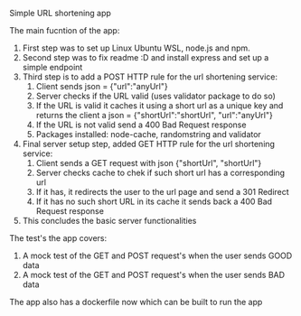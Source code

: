Simple URL shortening app

The main fucntion of the app:
1. First step was to set up Linux Ubuntu WSL, node.js and npm.
2. Second step was to fix readme :D and install express and set up a simple endpoint
3. Third step is to add a POST HTTP rule for the url shortening service:
   1. Client sends json = {"url":"anyUrl"}
   2. Server checks if the URL valid (uses validator package to do so)
   3. If the URL is valid it caches it using a short url as a unique key and returns 
      the client a json = {"shortUrl":"shortUrl", "url":"anyUrl"}
   4. If the URL is not valid send a 400 Bad Request response
   5. Packages installed: node-cache, randomstring and validator
4. Final server setup step, added GET HTTP rule for the url shortening service:
   1. Client sends a GET request with json {"shortUrl", "shortUrl"}
   2. Server checks cache to chek if such short url has a corresponding url
   3. If it has, it redirects the user to the url page and send a 301 Redirect
   4. If it has no such short URL in its cache it sends back a 400 Bad Request response
5. This concludes the basic server functionalities

The test's the app covers:
1. A mock test of the GET and POST request's when the user sends GOOD data
2. A mock test of the GET and POST request's when the user sends BAD data

The app also has a dockerfile now which can be built to run the app